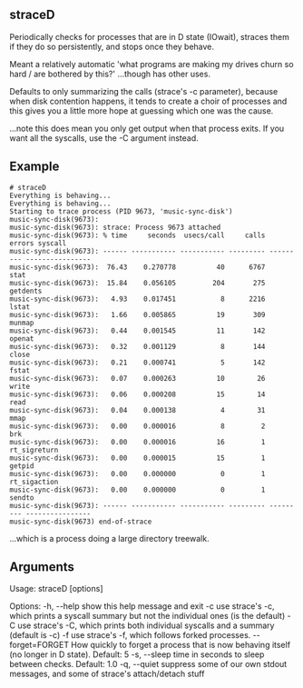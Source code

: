 ## straceD

Periodically checks for processes that are in D state (IOwait),
straces them if they do so persistently, and stops once they behave.

Meant a relatively automatic 'what programs are making my drives churn so hard / are bothered by this?' ...though has other uses.


Defaults to only summarizing the calls (strace's -c parameter),
because when disk contention happens, it tends to create a choir of processes
and this gives you a little more hope at guessing which one was the cause.

...note this does mean you only get output when that process exits.
If you want all the syscalls, use the -C argument instead.

## Example

```
# straceD
Everything is behaving...
Everything is behaving...
Starting to trace process (PID 9673, 'music-sync-disk')
music-sync-disk(9673):
music-sync-disk(9673): strace: Process 9673 attached
music-sync-disk(9673): % time     seconds  usecs/call     calls    errors syscall
music-sync-disk(9673): ------ ----------- ----------- --------- --------- ----------------
music-sync-disk(9673):  76.43    0.270778          40      6767           stat
music-sync-disk(9673):  15.84    0.056105         204       275           getdents
music-sync-disk(9673):   4.93    0.017451           8      2216           lstat
music-sync-disk(9673):   1.66    0.005865          19       309           munmap
music-sync-disk(9673):   0.44    0.001545          11       142           openat
music-sync-disk(9673):   0.32    0.001129           8       144           close
music-sync-disk(9673):   0.21    0.000741           5       142           fstat
music-sync-disk(9673):   0.07    0.000263          10        26           write
music-sync-disk(9673):   0.06    0.000208          15        14           read
music-sync-disk(9673):   0.04    0.000138           4        31           mmap
music-sync-disk(9673):   0.00    0.000016           8         2           brk
music-sync-disk(9673):   0.00    0.000016          16         1           rt_sigreturn
music-sync-disk(9673):   0.00    0.000015          15         1           getpid
music-sync-disk(9673):   0.00    0.000000           0         1           rt_sigaction
music-sync-disk(9673):   0.00    0.000000           0         1           sendto
music-sync-disk(9673): ------ ----------- ----------- --------- --------- ----------------
music-sync-disk(9673) end-of-strace

```

...which is a process doing a large directory treewalk.


## Arguments

Usage: straceD [options]

Options:
  -h, --help       show this help message and exit
  -c               use strace's -c, which prints a syscall summary but not the
                   individual ones (is the default)
  -C               use strace's -C, which prints both individual syscalls and
                   a summary (default is -c)
  -f               use strace's -f, which follows forked processes.
  --forget=FORGET  How quickly to forget a process that is now behaving itself
                   (no longer in D state). Default: 5
  -s, --sleep      time in seconds to sleep between checks. Default: 1.0
  -q, --quiet      suppress some of our own stdout messages, and some of
                   strace's attach/detach stuff
